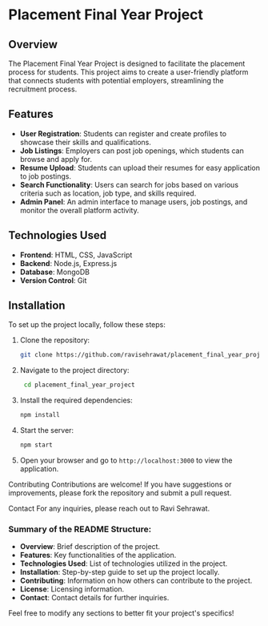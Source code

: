 # Placement Final Year Project

## Overview

The Placement Final Year Project is designed to facilitate the placement process for students. This project aims to create a user-friendly platform that connects students with potential employers, streamlining the recruitment process.

## Features

- **User  Registration**: Students can register and create profiles to showcase their skills and qualifications.
- **Job Listings**: Employers can post job openings, which students can browse and apply for.
- **Resume Upload**: Students can upload their resumes for easy application to job postings.
- **Search Functionality**: Users can search for jobs based on various criteria such as location, job type, and skills required.
- **Admin Panel**: An admin interface to manage users, job postings, and monitor the overall platform activity.

## Technologies Used

- **Frontend**: HTML, CSS, JavaScript
- **Backend**: Node.js, Express.js
- **Database**: MongoDB
- **Version Control**: Git

## Installation

To set up the project locally, follow these steps:

1. Clone the repository:
   ```bash
   git clone https://github.com/ravisehrawat/placement_final_year_project.git
   
2. Navigate to the project directory:
   ```bash
    cd placement_final_year_project

3. Install the required dependencies:
    ```bash
    npm install
    
4. Start the server:
    ```bash
    npm start

5. Open your browser and go to `http://localhost:3000` to view the application.


Contributing
Contributions are welcome! If you have suggestions or improvements, please fork the repository and submit a pull request.


Contact
For any inquiries, please reach out to Ravi Sehrawat.




### Summary of the README Structure:
- **Overview**: Brief description of the project.
- **Features**: Key functionalities of the application.
- **Technologies Used**: List of technologies utilized in the project.
- **Installation**: Step-by-step guide to set up the project locally.
- **Contributing**: Information on how others can contribute to the project.
- **License**: Licensing information.
- **Contact**: Contact details for further inquiries.

Feel free to modify any sections to better fit your project's specifics!
